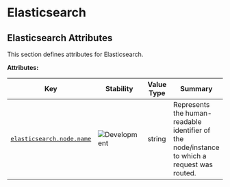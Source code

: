<!-- NOTE: THIS FILE IS AUTOGENERATED. DO NOT EDIT BY HAND. -->
<!-- see templates/registry/markdown/attribute_namespace.md.j2 -->

# Elasticsearch

## Elasticsearch Attributes

This section defines attributes for Elasticsearch.

**Attributes:**

| Key | Stability | Value Type | Summary | Example Values |
|---|---|---|---|---|
| <a id="elasticsearch-node-name" href="#elasticsearch-node-name">`elasticsearch.node.name`</a> | ![Development](https://img.shields.io/badge/-development-blue) | string | Represents the human-readable identifier of the node/instance to which a request was routed. | `instance-0000000001` |
